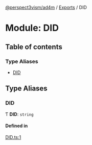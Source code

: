 [@perspect3vism/ad4m](../README.md) / [Exports](../modules.md) / DID

# Module: DID

## Table of contents

### Type Aliases

- [DID](DID.md#did)

## Type Aliases

### DID

Ƭ **DID**: `string`

#### Defined in

[DID.ts:1](https://github.com/perspect3vism/ad4m-executor/blob/5a19b63d/core/src/DID.ts#L1)
